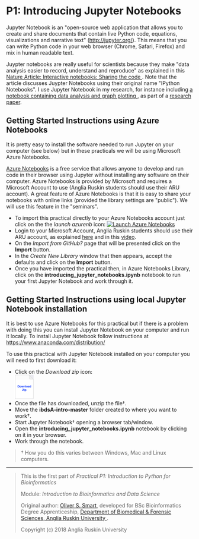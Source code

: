 # P1: Introducing Jupyter Notebooks

Jupyter Notebook is an "open-source web application that allows you 
to create and share documents that contain live Python code, equations,
visualizations and narrative text" (http://jupyter.org/). 
This means that you can write Python code in your web browser 
(Chrome, Safari, Firefox) and mix in human readable text.

Juypter notebooks are really useful for scientists because
they make "data analysis easier to record, understand and reproduce" 
as explained in this
[Nature Article: Interactive notebooks: Sharing the code
](http://doi.org/10.1038/515151a). 
Note that the article discusses Juypter Notebooks 
using their original name "IPython Notebooks". 
I use Jupyter Notebook in my research, for instance 
including [a notebook containing data analysis and graph plotting
](https://doi.org/10.1107/S2059798318002541/ba5278sup3.html), 
as part of a
[research paper](https://doi.org/10.1107/S2059798318002541).

## Getting Started Instructions using Azure Notebooks

It is pretty easy to install the software needed to run Jupyter on 
your computer (see below) but in these practicals we will be using 
Microsoft Azure Notebooks. 

[Azure Notebooks](https://notebooks.azure.com/)
is a free service that allows anyone to develop and run code
in their browser using Jupyter without installing
any software on their computer. 
Azure Notebooks is provided by Microsoft and requires 
a Microsoft Account to use (Anglia Ruskin students should use their 
ARU account). A great feature of Azure Notebooks is that it is
easy to share your notebooks with online links (provided the library
settings are "public"). We will use this feature in the "seminars".

* To import this practical directly to your Azure Notebooks account
  just click on the the *launch azurenb* icon:
  [![Launch Azure Notebooks](https://notebooks.azure.com/launch.png)
  ](https://notebooks.azure.com/import/gh/ARU-Bioinformatics/ibdsA-intro/)
* Login to your Microsoft Account,  Anglia Ruskin students should use their ARU account,
  as explained 
  [here](https://web.anglia.ac.uk/it/services/studentemail/login.phtml) 
  and in this 
  [video](https://web.anglia.ac.uk/media/videos/ITServices/loginGuide.mp4).
* On the *Import from GitHub?* page that will be presented click on the **Import** button.
* In the *Create New Library* window that then appears, accept the defaults and click on the **Import** button.
* Once you have imported the practical then, in Azure Notebooks Library, click on the 
  **introducing_jupyter_notebooks.ipynb** 
  notebook to run your first Jupyter Notebook and work through it.

## Getting Started Instructions using local Jupyter Notebook installation

It is best to use Azure Notebooks for this practical but if there is a problem with doing
this you can install Jupyter Notebook on your computer and run it locally.
To install Jupyter Notebook follow instructions at https://www.anaconda.com/distribution/

To use this practical with Jupyter Notebook installed on your computer you will need to first download it:

* Click on the *Download zip* icon: </br>
  [<img src="images/download_zip.png" alt="Download zip" width="50px"/>
  ](https://github.com/ARU-Bioinformatics/ibdsA-intro/archive/master.zip)
* Once the file has downloaded, unzip the file†. 
* Move the **ibdsA-intro-master** folder created to where you want to work†. 
* Start Jupyter Notebook† opening a browser tab/window.
* Open the **introducing_jupyter_notebooks.ipynb** 
  notebook by clicking on it in your browser. 
* Work through the notebook.

> † How you do this varies between Windows, Mac and Linux computers.
-------------------------

> This is the first part of 
> *Practical P1: Introduction to Python for Bioinformatics*
>
> Module:
>  *Introduction to Bioinformatics and Data Science* 
>
> Original author: [Oliver S. Smart](https://www.linkedin.com/in/osmart/),
> developed for BSc Bioinformatics Degree Apprenticeship,
>  [Department of Biomedical & Forensic Sciences,
>  Anglia Ruskin University
>  ](https://www.anglia.ac.uk/science-and-technology/about/biomedical-and-forensic-science).
>
> Copyright (c) 2018 Anglia Ruskin University
